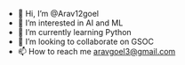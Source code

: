 - 👋 Hi, I’m @Arav12goel
- 👀 I’m interested in AI and ML
- 🌱 I’m currently learning Python
- 💞️ I’m looking to collaborate on GSOC
- 📫 How to reach me aravgoel3@gmail.com

<!---
Arav12goel/Arav12goel is a ✨ special ✨ repository because its `README.md` (this file) appears on your GitHub profile.
You can click the Preview link to take a look at your changes.
--->

